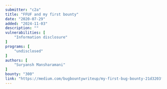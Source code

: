 ```yaml
---
submitter: "c2a"
title: "FFUF and my first bounty"
date: "2020-07-29"
added: "2024-11-03"
description: ""
vulnerabilities: [
    "Information disclosure"
]
programs: [
    "undisclosed"
]
authors: [
    "Suryansh Mansharamani"
]
bounty: "300"
link: "https://medium.com/bugbountywriteup/my-first-bug-bounty-21d3203ffdb0"
---
```




